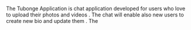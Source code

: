 The Tubonge Application is chat application developed for users who love to upload their photos and videos . The chat will enable also new users to create new bio and update them .
The 